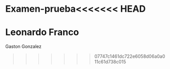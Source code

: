 
# Examen-prueba<<<<<<< HEAD
Leonardo Franco	
=======

Gaston Gonzalez
>>>>>>> 07747c1461dc722e6058d06a0a011c61d738c015
